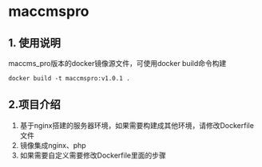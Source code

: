 # maccmspro
## 1. 使用说明
maccms_pro版本的docker镜像源文件，可使用docker build命令构建
```
docker build -t maccmspro:v1.0.1 .
```
## 2.项目介绍
1. 基于nginx搭建的服务器环境，如果需要构建成其他环境，请修改Dockerfile文件
2. 镜像集成nginx、php
3. 如果需要自定义需要修改Dockerfile里面的步骤
